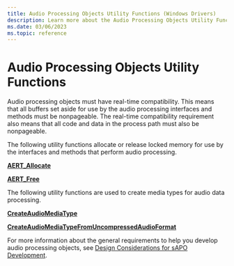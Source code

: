 ```yaml
---
title: Audio Processing Objects Utility Functions (Windows Drivers)
description: Learn more about the Audio Processing Objects Utility Functions.
ms.date: 03/06/2023
ms.topic: reference
---
```


# Audio Processing Objects Utility Functions

Audio processing objects must have real-time compatibility. This means that all buffers set aside for use by the audio processing interfaces and methods must be nonpageable. The real-time compatibility requirement also means that all code and data in the process path must also be nonpageable.

The following utility functions allocate or release locked memory for use by the interfaces and methods that perform audio processing.

[**AERT\_Allocate**](/windows/win32/api/baseaudioprocessingobject/nf-baseaudioprocessingobject-aert_allocate)

[**AERT\_Free**](/windows/win32/api/baseaudioprocessingobject/nf-baseaudioprocessingobject-aert_free)

The following utility functions are used to create media types for audio data processing.

[**CreateAudioMediaType**](/windows/win32/api/audiomediatype/nf-audiomediatype-createaudiomediatype)

[**CreateAudioMediaTypeFromUncompressedAudioFormat**](/windows/win32/api/audiomediatype/nf-audiomediatype-createaudiomediatypefromuncompressedaudioformat)

For more information about the general requirements to help you develop audio processing objects, see [Design Considerations for sAPO Development](./exploring-the-windows-vista-audio-engine.md).